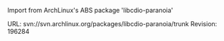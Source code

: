 Import from ArchLinux's ABS package 'libcdio-paranoia'

URL: svn://svn.archlinux.org/packages/libcdio-paranoia/trunk
Revision: 196284
